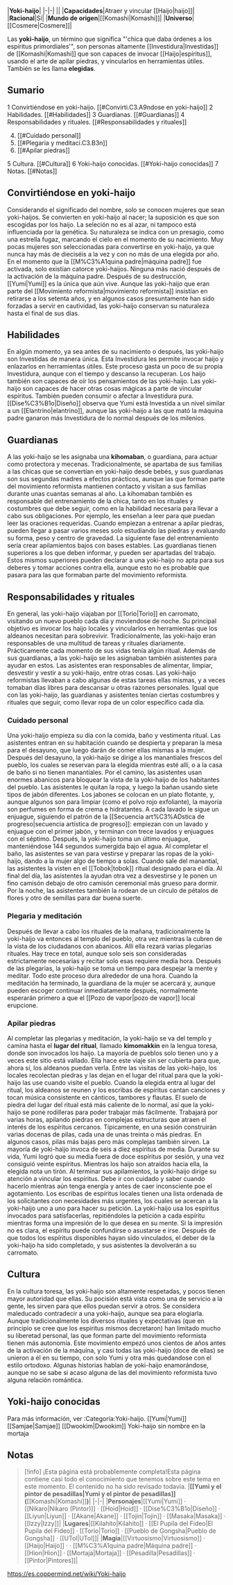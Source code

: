 

|**Yoki-haijo**|
|-|-|
||
|**Capacidades**|Atraer y vincular [[Haijo\|haijo]]|
|**Racional**|Sí|
|**Mundo de origen**|[[Komashi\|Komashi]]|
|**Universo**|[[Cosmere\|Cosmere]]|

Las **yoki-haijo**, un término que significa "'chica que daba órdenes a los espíritus primordiales'", son personas altamente [[Investidura\|Investidas]] de [[Komashi\|Komashi]] que son capaces de invocar [[Haijo\|espíritus]], usando el arte de apilar piedras, y vincularlos en herramientas útiles. También se les llama **elegidas**.

## Sumario

1 Convirtiéndose en yoki-haijo. [[#Convirti.C3.A9ndose en yoki-haijo]] 
2 Habilidades. [[#Habilidades]] 
3 Guardianas. [[#Guardianas]] 
4 Responsabilidades y rituales. [[#Responsabilidades y rituales]] 

4. [[#Cuidado personal]] 
4. [[#Plegaria y meditaci.C3.B3n]] 
4. [[#Apilar piedras]] 


5 Cultura. [[#Cultura]] 
6 Yoki-haijo conocidas. [[#Yoki-haijo conocidas]] 
7 Notas. [[#Notas]] 


## Convirtiéndose en yoki-haijo
Considerando el significado del nombre, solo se conocen mujeres que sean yoki-haijos. Se convierten en yoki-haijo al nacer; la suposición es que son escogidas por los haijo. La seleción no es al azar, ni tampoco está influenciada por la genética. Su naturaleza se indica con un presagio, como una estrella fugaz, marcando el cielo en el momento de su nacimiento. Muy pocas mujeres son seleccionadas para convertirse en yoki-haijo, ya que nunca hay más de dieciséis a la vez y con no más de una elegida por año. En el momento que la [[M%C3%A1quina padre\|máquina padre]] fue activada, solo existían catorce yoki-haijos. Ninguna más nació después de la activación de la máquina padre. Después de su destrucción, [[Yumi\|Yumi]] es la única que aún vive.
Aunque las yoki-haijo que eran parte del [[Movimiento reformista\|movimiento reformista]] insistían en retirarse a los setenta años, y en algunos casos presuntamente han sido forzadas a servir en cautividad, las yoki-haijo conservan su naturaleza hasta el final de sus días.

## Habilidades
En algún momento, ya sea antes de su nacimiento o después, las yoki-haijo son Investidas de manera única. Esta Investidura les permite invocar haijo y enlazarlos en herramientas útiles. Este proceso gasta un poco de su propia Investidura, aunque con el tiempo y descanso la recuperan. Los haijo también son capaces de oír los pensamientos de las yoki-haijo.
Las yoki-haijo son capaces de hacer otras cosas mágicas a parte de vincular espíritus. También pueden consumir o afectar a Investidura pura. [[Dise%C3%B1o\|Diseño]] observa que Yumi está Investida a un nivel similar a un [[Elantrino\|elantrino]], aunque las yoki-haijo a las que mató la máquina padre ganaron más Investidura de lo normal después de los milenios.

## Guardianas
A las yoki-haijo se les asignaba una **kihomaban**, o guardiana, para actuar como protectora y mecenas. Tradicionalmente, se apartaba de sus familias a las chicas que se convertían en yoki-haijo desde bebés, y sus guardianas son sus segundas madres a efectos prácticos, aunque las que forman parte del movimiento reformista mantienen contacto y visitan a sus familias durante unas cuantas semanas al año. La kihomaban también es responsable del entrenamiento de la chica, tanto en los rituales y costumbres que debe seguir, como en la habilidad necesaria para llevar a cabo sus obligaciones. Por ejemplo, les enseñan a leer para que puedan leer las oraciones requeridas. Cuando empiezan a entrenar a apilar piedras, pueden llegar a pasar varios meses solo estudiando las piedras y evaluando su forma, peso y centro de gravedad. La siguiente fase del entrenamiento sería crear apilamientos bajos con bases estables.
Las guardianas tienen superiores a los que deben informar, y pueden ser apartadas del trabajo. Estos mismos superiores pueden declarar a una yoki-haijo no apta para sus deberes y tomar acciones contra ella, aunque esto no es probable que pasara para las que formaban parte del movimiento reformista.

## Responsabilidades y rituales
En general, las yoki-haijo viajaban por [[Torio\|Torio]] en carromato, visitando un nuevo pueblo cada día y moviendose de noche. Su principal objetivo es invocar los haijo locales y vincularlos en herramientas que los aldeanos necesitan para sobrevivir.
Tradicionalmente, las yoki-haijo eran responsables de una multitud de tareas y rituales diariamente. Prácticamente cada momento de sus vidas tenía algún ritual. Además de sus guardianas, a las yoki-haijo se les asignaban también asistentes para ayudar en estos. Las asistentes eran responsables de alimentar, limpiar, desvestir y vestir a su yoki-haijo, entre otras cosas. Las yoki-haijo reformistas llevaban a cabo algunas de estas tareas ellas mismas, y a veces tomaban días libres para descansar u otras razones personales. Igual que con las yoki-haijo, las guardianas y asistentes tenían ciertas costumbres y rituales que seguir, como llevar ropa de un color específico cada día.

### Cuidado personal
Una yoki-haijo empieza su día con la comida, baño y vestimenta ritual. Las asistentes entran en su habitación cuando se despierta y preparan la mesa para el desayuno, que luego darán de comer ellas mismas a la mujer.
Después del desayuno, la yoki-haijo se dirige a los manantiales frescos del pueblo, los cuales se reservan para la elegida mientras esté allí, o a la casa de baño si no tienen manantiales. Por el camino, las asistentes usan enormes abanicos para bloquear la vista de la yoki-haijo de los habitantes del pueblo. Las asistentes le quitan la ropa, y luego la bañan usando siete tipos de jabón diferentes. Los jabones se colocan en un plato flotante, y, aunque algunos son para limpiar (como el polvo rojo exfoliante), la mayoría son perfumes en forma de crema e hidratantes. A cada lavado le sigue un enjuague, siguiendo el patrón de la [[Secuencia art%C3%ADstica de progreso\|secuencia artística de progreso]]: empiezan con un lavado y enjuague con el primer jabón, y terminan con trece lavados y enjuagues con el séptimo. Después, la yoki-haijo toma un último enjuague, manteniéndose 144 segundos sumergida bajo el agua.
Al completar el baño, las asistentes se van para vestirse y preparar las ropas de la yoki-haijo, dando a la mujer algo de tiempo a solas. Cuando sale del manantial, las asistentes la visten en el [[Tobok\|tobok]] ritual designado para el día.
Al final del día, las asistentes la ayudan otra vez a desvestirse y le ponen un fino camisón debajo de otro camisón ceremonial más grueso para dormir. Por la noche, las asistentes también la rodean de un círculo de pétalos de flores y otro de semillas para dar buena suerte.

### Plegaria y meditación
Después de llevar a cabo los rituales de la mañana, tradicionalmente la yoki-haijo va entonces al templo del pueblo, otra vez mientras la cubren de la vista de los ciudadanos con abanicos. Allí ella rezará varias plegarias rituales. Hay trece en total, aunque solo seis son consideradas estrictamente necesarias y recitar solo esas requiere media hora. Después de las plegarias, la yoki-haijo se toma un tiempo para despejar la mente y meditar. Todo este proceso dura alrededor de una hora. Cuando la meditación ha terminado, la guardiana de la mujer se acercará y, aunque pueden escoger continuar inmediatamente después, normalmente esperarán primero a que el [[Pozo de vapor\|pozo de vapor]] local erupcione.

### Apilar piedras
Al completar las plegarias y meditación, la yoki-haijo se va del templo y camina hasta el **lugar del ritual**, llamado **kimomakkin** en la lengua toresa, donde son invocados los haijo. La mayoría de pueblos solo tienen uno y a veces este sitio está vallado. Ella hace este viaje sin ser cubierta para que, ahora sí, los aldeanos puedan verla. Entre las visitas de las yoki-haijo, los locales recolectan piedras y las dejan en el lugar del ritual para que la yoki-haijo las use cuando visite el pueblo. Cuando la elegida entra al lugar del ritual, los aldeanos se reunen y los escribas de espíritus cantan canciones y tocan música consistente en cánticos, tambores y flautas. El suelo de piedra del lugar del ritual está más caliente de lo normal, así que la yoki-haijo se pone rodilleras para poder trabajar más fácilmente.
Trabajará por varias horas, apilando piedras en complejas estructuras que atraen el interés de los espíritus cercanos. Típicamente, en una sesión construirán varias docenas de pilas, cada una de unas treinta o más piedras. En algunos casos, pilas más bajas pero más complejas también sirven. La mayoría de yoki-haijo invoca de seis a diez espíritus de media. Durante su vida, Yumi logró que su media fuera de doce espíritus por sesión, y una vez consiguió veinte espíritus. Mientras los haijo son atraídos hacia ella, la elegida nota un tirón.
Al terminar sus apilamientos, la yoiki-haijo dirige su atención a vincular los espíritus. Debe ir con cuidado y saber cuando hacerlo mientras aún tenga energía y antes de caer inconsciente poe el agotamiento. Los escribas de espíritus locales tienen una lista ordenada de los solicitantes con necesidades más urgentes, los cuales se acercan a la yoki-haijo uno a uno para hacer su petición. La yoki-haijo usa los espíritus invocados para satisfacerlas, repitiéndoles la petición a cada espíritu mientras forma una impresión de lo que desea en su mente. Si la impresión no es clara, el espíritu puede confundirse o asustarse e irse. Después de que todos los espíritus disponibles hayan sido vinculados, el deber de la yoki-haijo ha sido completado, y sus asistentes la devolverán a su carromato.

## Cultura
En la cultura toresa, las yoki-haijo son altamente respetadas, y pocos tienen mayor autoridad que ellas. Su pocisión está vista como una de servicio a la gente, les sirven para que ellos puedan servir a otros. Se considera maleducado contradecir a una yoki-haijo, aunque sea para elogiarla. Aunque tradicionalmente los diversos rituales y expectativas (que en principio se cree que los espíritus mismos decretaron) han limitado mucho su liberetad personal, las que forman parte del movimiento reformista tienen más autonomía. Este movimiento empezó unos cientos de años antes de la activación de la máquina, y casi todas las yoki-haijo (doce de ellas) se unieron a él en su tiempo, con solo Yumi y otra más quedandose con el estilo ortodoxo.
Algunas historias hablan de yoki-haijo enamorándose, aunque no se sabe si acaso alguna de las del movimiento reformista tuvo alguna relación romántica.

## Yoki-haijo conocidas
Para más información, ver :Categoría:Yoki-haijo.
[[Yumi\|Yumi]]
[[Samjae\|Samjae]]
[[Dwookim\|Dwookim]]
Yoki-haijo sin nombre en la mortaja
## Notas

> [!info] ¡Esta página está probablemente completa!Esta página contiene casi todo el conocimiento que tenemos sobre este tema en este momento.
El contenido no ha sido revisado todavía.
|**[[Yumi y el pintor de pesadillas\|Yumi y el pintor de pesadillas]] (**[[Komashi\|Komashi]]**)**|
|-|-|
|**Personajes**|[[Yumi\|Yumi]] · [[Nikaro\|Nikaro (Pintor)]] · [[Hoid\|Hoid]] · [[Dise%C3%B1o\|Diseño]] · [[Liyun\|Liyun]] · [[Akane\|Akane]] · [[Tojin\|Tojin]] · [[Masaka\|Masaka]] · [[Izzy\|Izzy]]|
|**Lugares**|[[Kilahito\|Kilahito]] · [[El Pupila del Fideo\|El Pupila del Fideo]] · [[Torio\|Torio]] · [[Pueblo de Gongsha\|Pueblo de Gongsha]] · [[UTol\|UTol]]|
|**Magia**|[[Virtuosismo\|Virtuosismo]] · [[Haijo\|Haijo]] ·  · [[M%C3%A1quina padre\|Máquina padre]] · [[Hion\|Hion]] · [[Mortaja\|Mortaja]] · [[Pesadilla\|Pesadillas]] · [[Pintor\|Pintores]]|



https://es.coppermind.net/wiki/Yoki-haijo